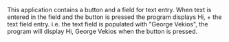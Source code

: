 This application contains a button and a field for text entry. When text is entered in the field and the button is pressed the program displays Hi, + the text field entry.
i.e. the text field is populated with "George Vekios", the program will display Hi, George Vekios when the button is pressed.
